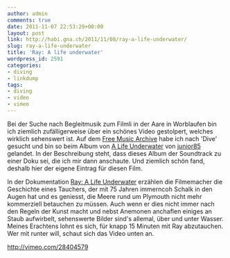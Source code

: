 ```yaml
---
author: admin
comments: true
date: 2011-11-07 22:53:29+00:00
layout: post
link: http://habi.gna.ch/2011/11/08/ray-a-life-underwater/
slug: ray-a-life-underwater
title: 'Ray: A life underwater'
wordpress_id: 2591
categories:
- diving
- linkdump
tags:
- diving
- video
- vimeo
---
```


Bei der Suche nach Begleitmusik zum Filmli in der Aare in Worblaufen bin ich ziemlich zufälligerweise über ein schönes Video gestolpert, welches wirklich sehenswert ist. Auf dem [Free Music Archive](http://freemusicarchive.org/) habe ich nach 'Dive' gesucht und bin so beim Album von [A Life Underwater](http://freemusicarchive.org/music/junior85/Ray_-_A_Life_Underwater/) von [junior85](http://freemusicarchive.org/music/junior85) gelandet. In der Beschreibung steht, dass dieses Album der Soundtrack zu einer Doku sei, die ich mir dann anschaute. Und ziemlich schön fand, deshalb hier der eigene Eintrag für diesen Film.

In der Dokumentation [Ray: A Life Underwater](http://vimeo.com/28404579) erzählen die Filmemacher die Geschichte eines Tauchers, der mit 75 Jahren immerncoh Schalk in den Augen hat und es geniesst, die Meere rund um Plymouth nicht mehr kommerziell betauchen zu müssen. Auch wenn er dies nicht immer nach den Regeln der Kunst macht und nebst Anemonen anchaflen einiges an Staub aufwirbelt, sehenswerte Bilder sind's allemal, über und unter Wasser. Meines Erachtens lohnt es sich, für knapp 15 Minuten mit Ray abzutauchen. Wer mit runter will, schaut sich das Video unten an.

http://vimeo.com/28404579
